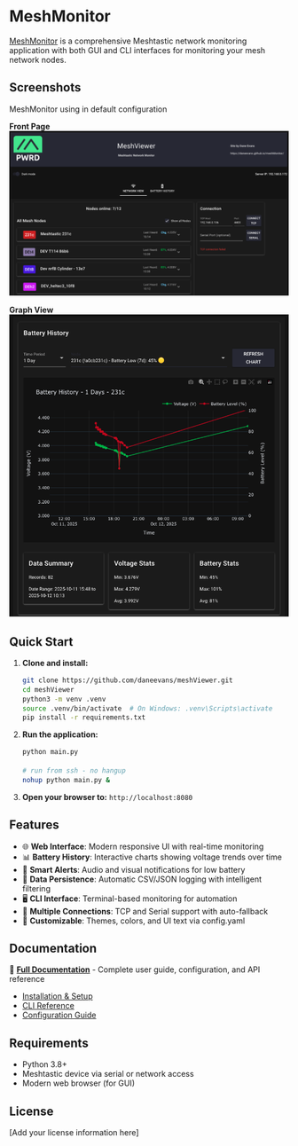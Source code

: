 # MeshMonitor

[MeshMonitor](https://daneevans.github.io/meshMonitor/) is a comprehensive Meshtastic network monitoring application with both GUI and CLI interfaces for monitoring your mesh network nodes.


## Screenshots

MeshMonitor using in default configuration

**Front Page**
![MeshMonitor Desktop Front Page](./docs/screenshots/desktop_frontpage_default.png)

**Graph View**
![MeshMonitor Desktop Graph View](./docs/screenshots/desktop_graph_default.png)

## Quick Start

1. **Clone and install:**
   ```bash
   git clone https://github.com/daneevans/meshViewer.git
   cd meshViewer
   python3 -m venv .venv
   source .venv/bin/activate  # On Windows: .venv\Scripts\activate
   pip install -r requirements.txt
   ```

2. **Run the application:**
   ```bash
   python main.py

   # run from ssh - no hangup 
   nohup python main.py &
   ```

3. **Open your browser to:** `http://localhost:8080`

## Features

- 🌐 **Web Interface**: Modern responsive UI with real-time monitoring
- 📊 **Battery History**: Interactive charts showing voltage trends over time
- 🔔 **Smart Alerts**: Audio and visual notifications for low battery
- 💾 **Data Persistence**: Automatic CSV/JSON logging with intelligent filtering
- 🖥️ **CLI Interface**: Terminal-based monitoring for automation
- 🔌 **Multiple Connections**: TCP and Serial support with auto-fallback
- 🎨 **Customizable**: Themes, colors, and UI text via config.yaml

## Documentation

📖 **[Full Documentation](https://daneevans.github.io/meshMonitor/)** - Complete user guide, configuration, and API reference

- [Installation & Setup](https://daneevans.github.io/meshMonitor/setup)
- [CLI Reference](https://daneevans.github.io/meshMonitor/cli)
- [Configuration Guide](https://daneevans.github.io/meshMonitor/configuration)

## Requirements

- Python 3.8+
- Meshtastic device via serial or network access
- Modern web browser (for GUI)

## License

[Add your license information here]
